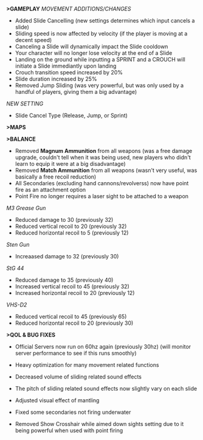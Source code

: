 **>GAMEPLAY**
*MOVEMENT ADDITIONS/CHANGES*
- Added Slide Cancelling (new settings determines which input cancels a slide)
- Sliding speed is now affected by velocity (if the player is moving at a decent speed)
- Canceling a Slide will dynamically impact the Slide cooldown
- Your character will no longer lose velocity at the end of a Slide
- Landing on the ground while inputting a SPRINT and a CROUCH will initiate a Slide immediantly upon landing
- Crouch transition speed increased by 20%
- Slide duration increased by 25%
- Removed Jump Sliding (was very powerful, but was only used by a handful of players, giving them a big advantage)

*NEW SETTING*
- Slide Cancel Type (Release, Jump, or Sprint)

**>MAPS**

**>BALANCE**
- Removed **Magnum Ammunition** from all weapons (was a free damage upgrade, couldn't tell when it was being used, new players who didn't learn to equip it were at a big disadvantage)
- Removed **Match Ammunition** from all weapons (wasn't very useful, was basically a free recoil reduction)
- All Secondaries (excluding hand cannons/revolverss) now have point fire as an attachment option
- Point Fire no longer requires a laser sight to be attached to a weapon

*M3 Grease Gun*
- Reduced damage to 30 (previously 32)
- Reduced vertical recoil to 20 (previously 32)
- Reduced horizontal recoil to 5 (previously 12)

*Sten Gun*
- Increaased damage to 32 (previously 30)

*StG 44*
- Reduced damage to 35 (previously 40)
- Increased vertical recoil to 45 (previously 32)
- Increased horizontal recoil to 20 (previously 12)

*VHS-D2*
- Reduced vertical recoil to 45 (previously 65)
- Reduced horizontal recoil to 20 (previously 30)

**>QOL & BUG FIXES**
- Official Servers now run on 60hz again (previously 30hz) (will monitor server performance to see if this runs smoothly)

- Heavy optimization for many movement related functions

- Decreased volume of sliding related sound effects

- The pitch of sliding related sound effects now slightly vary on each slide

- Adjusted visual effect of mantling

- Fixed some secondaries not firing underwater

- Removed Show Crosshair while aimed down sights setting due to it being powerful when used with point firing